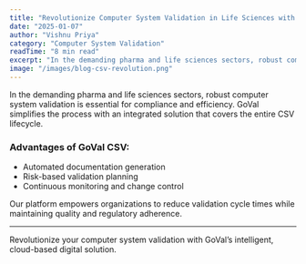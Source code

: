 ```yaml
---
title: "Revolutionize Computer System Validation in Life Sciences with GoVal"
date: "2025-01-07"
author: "Vishnu Priya"
category: "Computer System Validation"
readTime: "8 min read"
excerpt: "In the demanding pharma and life sciences sectors, robust computer system validation is essential for compliance and efficiency. GoVal simplifies the process."
image: "/images/blog-csv-revolution.png"
---
```


In the demanding pharma and life sciences sectors, robust computer system validation is essential for compliance and efficiency. GoVal simplifies the process with an integrated solution that covers the entire CSV lifecycle.

### Advantages of GoVal CSV:

- Automated documentation generation  
- Risk-based validation planning  
- Continuous monitoring and change control  

Our platform empowers organizations to reduce validation cycle times while maintaining quality and regulatory adherence.

---

Revolutionize your computer system validation with GoVal’s intelligent, cloud-based digital solution.
